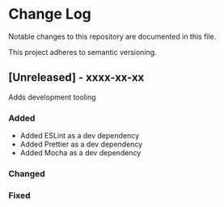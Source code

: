 # Change Log

Notable changes to this repository are documented in this file.

This project adheres to semantic versioning.

## [Unreleased] - xxxx-xx-xx

Adds development tooling

### Added

- Added ESLint as a dev dependency
- Added Prettier as a dev dependency
- Added Mocha as a dev dependency

### Changed

### Fixed
